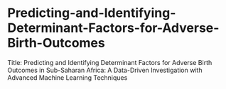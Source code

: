 # Predicting-and-Identifying-Determinant-Factors-for-Adverse-Birth-Outcomes
Title: Predicting and Identifying Determinant Factors for Adverse Birth Outcomes in Sub-Saharan Africa: A Data-Driven Investigation with Advanced Machine Learning Techniques
